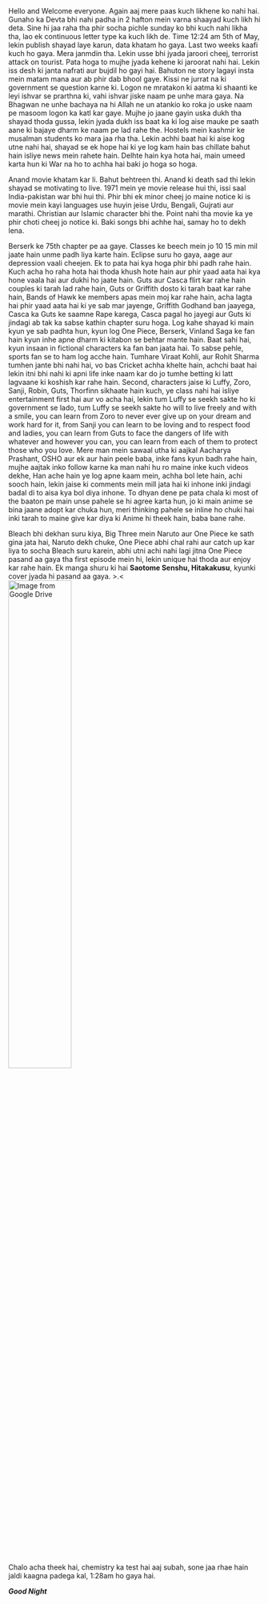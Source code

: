 <audio id="bg-audio" loop>
    <source src="https://ia800403.us.archive.org/17/items/sumaseba/01%20-%20Oka%20no%20Machi.mp3" type="audio/mpeg">
    Your browser does not support the audio element.
  </audio>
Hello and Welcome everyone. Again aaj mere paas kuch likhene ko nahi hai. Gunaho ka Devta bhi nahi padha in 2 hafton mein varna shaayad kuch likh hi deta. Sine hi jaa raha tha phir socha pichle sunday ko bhi kuch nahi likha tha, lao ek continuous letter type ka kuch likh de. Time 12:24 am 5th of May, lekin publish shayad laye karun, data khatam ho gaya. 
Last two weeks kaafi kuch ho gaya. Mera janmdin tha. Lekin usse bhi jyada jaroori cheej, terrorist attack on tourist. Pata hoga to mujhe jyada kehene ki jaroorat nahi hai. Lekin iss desh ki janta nafrati aur bujdil ho gayi hai. Bahuton ne story lagayi insta mein matam mana aur ab phir dab bhool gaye. Kissi ne jurrat na ki government se question karne ki. Logon ne mratakon ki aatma ki shaanti ke leyi ishvar se prarthna ki, vahi ishvar jiske naam pe unhe mara gaya. Na Bhagwan ne unhe bachaya na hi Allah ne un atankio ko roka jo uske naam pe masoom logon ka katl kar gaye. Mujhe jo jaane gayin uska dukh tha shayad thoda gussa, lekin jyada dukh iss baat ka ki log aise mauke pe saath aane ki bajaye dharm ke naam pe lad rahe the. Hostels mein kashmir ke musalman students ko mara jaa rha tha. Lekin achhi baat hai ki aise kog utne nahi hai, shayad se ek hope hai ki ye log kam hain bas chillate bahut hain isliye news mein rahete hain. Delhte hain kya hota hai, main umeed karta hun ki War na ho to achha hai baki jo hoga so hoga.  
  
Anand movie khatam kar li. Bahut behtreen thi. Anand ki death sad thi lekin shayad se motivating to live. 1971 mein ye movie release hui thi, issi saal India-pakistan war bhi hui thi. Phir bhi ek minor cheej jo maine notice ki is movie mein kayi languages use huyin jeise Urdu, Bengali, Gujrati aur marathi. Christian aur Islamic character bhi the. Point nahi tha movie ka ye phir choti cheej jo notice ki.  Baki songs bhi achhe hai, samay ho to dekh lena.  
  
Berserk ke 75th chapter pe aa gaye. Classes ke beech mein jo 10 15 min mil jaate hain unme padh liya karte hain. Eclipse suru ho gaya, aage aur depression vaali cheejen. Ek to pata hai kya hoga phir bhi padh rahe hain. Kuch acha ho raha hota hai thoda khush hote hain aur phir yaad aata hai kya hone vaala hai aur dukhi ho jaate hain. Guts aur Casca flirt kar rahe hain couples ki tarah lad rahe hain, Guts or Griffith dosto ki tarah baat kar rahe hain, Bands of Hawk ke members apas mein moj kar rahe hain, acha lagta hai phir yaad aata hai ki ye sab mar jayenge, Griffith Godhand ban jaayega, Casca ka Guts ke saamne Rape karega, Casca pagal ho jayegi aur Guts ki jindagi ab tak ka sabse kathin chapter suru hoga. Log kahe shayad ki main kyun ye sab padhta hun, kyun log One Piece, Berserk, Vinland Saga ke fan hain kyun inhe apne dharm ki kitabon se behtar mante hain. Baat sahi hai, kyun insaan in fictional characters ka fan ban jaata hai. To sabse pehle, sports fan se to ham log acche hain. Tumhare Viraat Kohli, aur Rohit Sharma tumhen jante bhi nahi hai, vo bas Cricket achha khelte hain, achchi baat hai lekin itni bhi nahi ki apni life inke naam kar do jo tumhe betting ki latt lagvaane ki koshish kar rahe hain. Second, characters jaise ki Luffy, Zoro, Sanji, Robin, Guts, Thorfinn sikhaate hain kuch, ye class nahi hai isliye entertainment first hai aur vo acha hai, lekin tum Luffy se seekh sakte ho ki government se lado, tum Luffy se seekh sakte ho will to live freely and with a smile, you can learn from Zoro to never ever give up on your dream and work hard for it, from Sanji you can learn to be loving and to respect food and ladies, you can learn from Guts to face the dangers of life with whatever and however you can, you can learn from each of them to protect those who you love. Mere man mein sawaal utha ki aajkal Aacharya Prashant, OSHO aur ek aur hain peele baba, inke fans kyun badh rahe hain, mujhe aajtak inko follow karne ka man nahi hu ro maine inke kuch videos dekhe, Han ache hain ye log apne kaam mein, achha bol lete hain, achi sooch hain, lekin jaise ki comments mein mill jata hai ki inhone inki jindagi badal di to aisa kya bol diya inhone. To dhyan dene pe pata chala ki most of the baaton pe main unse pahele se hi agree karta hun, jo ki main anime se bina jaane adopt kar chuka hun, meri thinking pahele se inline ho chuki hai inki tarah to maine give kar diya ki Anime hi theek hain, baba bane rahe.  
  
Bleach bhi dekhan suru kiya, Big Three mein Naruto aur One Piece ke sath gina jata hai, Naruto dekh chuke, One Piece abhi chal rahi aur catch up kar liya to socha Bleach suru karein, abhi utni achi nahi lagi jitna One Piece pasand aa gaya tha first episode mein hi, lekin unique hai thoda aur enjoy kar rahe hain. Ek manga shuru ki hai **Saotome Senshu, Hitakakusu**, kyunki cover jyada hi pasand aa gaya. >⁠.⁠<  
<img src="https://mangadex.org/covers/9056cf07-8190-432d-89d7-a2eeb9161155/4c6c7ecd-7360-4028-8854-0a219c1531c1.jpg" alt="Image from Google Drive" width="50%">
  
  
Chalo acha theek hai, chemistry ka test hai aaj subah, sone jaa rhae hain jaldi kaagna padega kal, 1:28am ho gaya hai.     
  
***Good Night***